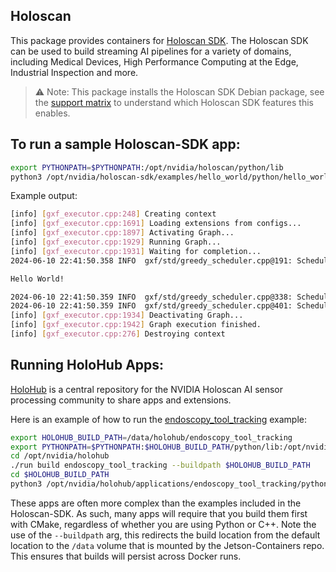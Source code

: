 ## Holoscan

This package provides containers for [Holoscan SDK](https://github.com/nvidia-holoscan/holoscan-sdk). The Holoscan SDK can be used to build streaming AI pipelines for a variety of domains, including Medical Devices, High Performance Computing at the Edge, Industrial Inspection and more.

> ⚠️ Note: This package installs the Holoscan SDK Debian package, see the [support matrix](https://docs.nvidia.com/holoscan/sdk-user-guide/sdk_installation.html#not-sure-what-to-choose) to understand which Holoscan SDK features this enables.

## To run a sample Holoscan-SDK app:
```bash
export PYTHONPATH=$PYTHONPATH:/opt/nvidia/holoscan/python/lib
python3 /opt/nvidia/holoscan-sdk/examples/hello_world/python/hello_world.py
 ```
Example output:
```bash
[info] [gxf_executor.cpp:248] Creating context
[info] [gxf_executor.cpp:1691] Loading extensions from configs...
[info] [gxf_executor.cpp:1897] Activating Graph...
[info] [gxf_executor.cpp:1929] Running Graph...
[info] [gxf_executor.cpp:1931] Waiting for completion...
2024-06-10 22:41:50.358 INFO  gxf/std/greedy_scheduler.cpp@191: Scheduling 1 entities

Hello World!

2024-06-10 22:41:50.359 INFO  gxf/std/greedy_scheduler.cpp@338: Scheduler stopped: no more entities to schedule
2024-06-10 22:41:50.359 INFO  gxf/std/greedy_scheduler.cpp@401: Scheduler finished.
[info] [gxf_executor.cpp:1934] Deactivating Graph...
[info] [gxf_executor.cpp:1942] Graph execution finished.
[info] [gxf_executor.cpp:276] Destroying context
```

## Running HoloHub Apps:
[HoloHub](https://github.com/nvidia-holoscan/holohub/tree/main) is a central repository for the NVIDIA Holoscan AI sensor processing community to share apps and extensions.

Here is an example of how to run the [endoscopy_tool_tracking](https://github.com/nvidia-holoscan/holohub/tree/main/applications/endoscopy_tool_tracking) example:
```bash
export HOLOHUB_BUILD_PATH=/data/holohub/endoscopy_tool_tracking
export PYTHONPATH=$PYTHONPATH:$HOLOHUB_BUILD_PATH/python/lib:/opt/nvidia/holoscan/python/lib
cd /opt/nvidia/holohub
./run build endoscopy_tool_tracking --buildpath $HOLOHUB_BUILD_PATH
cd $HOLOHUB_BUILD_PATH
python3 /opt/nvidia/holohub/applications/endoscopy_tool_tracking/python/endoscopy_tool_tracking.python --data /opt/nvidia/holohub/data/endoscopy/
```

These apps are often more complex than the examples included in the Holoscan-SDK. As such, many apps will require that you build them first with CMake, regardless of whether you are using Python or C++. Note the use of the `--buildpath` arg, this redirects the build location from the default location to the `/data` volume that is mounted by the Jetson-Containers repo. This ensures that builds will persist across Docker runs.

